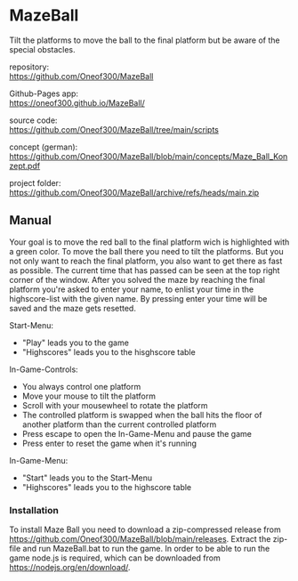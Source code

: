 # MazeBall
Tilt the platforms to move the ball to the final platform but be aware of the special obstacles.

repository:  
https://github.com/Oneof300/MazeBall

Github-Pages app:  
https://oneof300.github.io/MazeBall/

source code:  
https://github.com/Oneof300/MazeBall/tree/main/scripts

concept (german):  
https://github.com/Oneof300/MazeBall/blob/main/concepts/Maze_Ball_Konzept.pdf

project folder:
https://github.com/Oneof300/MazeBall/archive/refs/heads/main.zip

## Manual
Your goal is to move the red ball to the final platform wich is highlighted with a green color. To move the ball there you
need to tilt the platforms. But you not only want to reach the final platform, you also want to get there as fast as possible.
The current time that has passed can be seen at the top right corner of the window. After you solved the maze by
reaching the final platform you're asked to enter your name, to enlist your time in the highscore-list with the given name.
By pressing enter your time will be saved and the maze gets resetted.


Start-Menu:
- "Play" leads you to the game
- "Highscores" leads you to the hisghscore table

In-Game-Controls:
- You always control one platform
- Move your mouse to tilt the platform
- Scroll with your mousewheel to rotate the platform
- The controlled platform is swapped when the ball hits the floor of another platform than the current controlled platform
- Press escape to open the In-Game-Menu and pause the game
- Press enter to reset the game when it's running

In-Game-Menu:
- "Start" leads you to the Start-Menu
- "Highscores" leads you to the highscore table

### Installation
To install Maze Ball you need to download a zip-compressed release from
https://github.com/Oneof300/MazeBall/blob/main/releases. Extract the zip-file and run MazeBall.bat to run the game.
In order to be able to run the game node.js is required, which can be downloaded from https://nodejs.org/en/download/.
